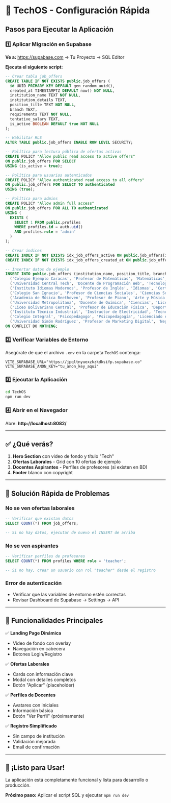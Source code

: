 # 🚀 TechOS - Configuración Rápida

## Pasos para Ejecutar la Aplicación

### 1️⃣ Aplicar Migración en Supabase

**Ve a:** https://supabase.com → Tu Proyecto → SQL Editor

**Ejecuta el siguiente script:**

```sql
-- Crear tabla job_offers
CREATE TABLE IF NOT EXISTS public.job_offers (
  id UUID PRIMARY KEY DEFAULT gen_random_uuid(),
  created_at TIMESTAMPTZ DEFAULT now() NOT NULL,
  institution_name TEXT NOT NULL,
  institution_details TEXT,
  position_title TEXT NOT NULL,
  branch TEXT,
  requirements TEXT NOT NULL,
  tentative_salary TEXT,
  is_active BOOLEAN DEFAULT true NOT NULL
);

-- Habilitar RLS
ALTER TABLE public.job_offers ENABLE ROW LEVEL SECURITY;

-- Política para lectura pública de ofertas activas
CREATE POLICY "Allow public read access to active offers" 
ON public.job_offers FOR SELECT 
USING (is_active = true);

-- Política para usuarios autenticados
CREATE POLICY "Allow authenticated read access to all offers" 
ON public.job_offers FOR SELECT TO authenticated
USING (true);

-- Política para admins
CREATE POLICY "Allow admin full access" 
ON public.job_offers FOR ALL TO authenticated
USING (
  EXISTS (
    SELECT 1 FROM public.profiles
    WHERE profiles.id = auth.uid()
    AND profiles.role = 'admin'
  )
);

-- Crear índices
CREATE INDEX IF NOT EXISTS idx_job_offers_active ON public.job_offers(is_active);
CREATE INDEX IF NOT EXISTS idx_job_offers_created_at ON public.job_offers(created_at DESC);

-- Insertar datos de ejemplo
INSERT INTO public.job_offers (institution_name, position_title, branch, requirements, tentative_salary, institution_details) VALUES
  ('Colegio Ejemplo Caracas', 'Profesor de Matemáticas', 'Matemáticas', 'Licenciatura en Educación mención Matemáticas, mínimo 3 años de experiencia comprobable en educación secundaria. Dominio de metodologías activas de enseñanza.', '$1200', 'Institución reconocida con enfoque en ciencias exactas y tecnología. Más de 30 años formando estudiantes de excelencia.'),
  ('Universidad Central Tech', 'Docente de Programación Web', 'Tecnología', 'Ingeniero en Sistemas o Computación, experiencia comprobable en React, Node.js y TypeScript. Se valorará experiencia en docencia universitaria.', 'A convenir', 'Universidad líder en formación tecnológica con laboratorios equipados con última tecnología.'),
  ('Instituto Idiomas Modernos', 'Profesor de Inglés', 'Idiomas', 'Certificación C1/C2 en inglés (TOEFL, IELTS o equivalente), experiencia mínima de 2 años en docencia de idiomas. Conocimiento en metodología comunicativa.', '$1000', 'Instituto con más de 20 años de trayectoria en la enseñanza de idiomas extranjeros.'),
  ('Colegio San Ignacio', 'Profesor de Ciencias Sociales', 'Ciencias Sociales', 'Licenciado en Historia, Geografía o Ciencias Sociales. Experiencia en educación básica y media. Capacidad para trabajar con metodologías innovadoras.', '$950 - $1100', 'Colegio privado con excelente reputación académica, enfocado en formación integral.'),
  ('Academia de Música Beethoven', 'Profesor de Piano', 'Arte y Música', 'Título en música o conservatorio, especialización en piano. Experiencia dando clases a niños y adolescentes. Paciencia y vocación pedagógica.', '$800 - $1000', 'Academia especializada en formación musical con más de 15 años de experiencia.'),
  ('Universidad Metropolitana', 'Docente de Química', 'Ciencias', 'Licenciado en Química o Bioquímica, preferiblemente con maestría. Experiencia en investigación y docencia universitaria.', '$1500', 'Universidad privada con laboratorios de última generación y enfoque en investigación científica.'),
  ('Liceo Bolivariano Central', 'Profesor de Educación Física', 'Deportes', 'Licenciado en Educación Física y Deportes. Conocimientos en primeros auxilios. Experiencia trabajando con adolescentes.', '$900', 'Liceo público con amplias instalaciones deportivas y programa de desarrollo atlético.'),
  ('Instituto Técnico Industrial', 'Instructor de Electricidad', 'Tecnología', 'Técnico Superior en Electricidad o Ingeniería Eléctrica. Experiencia práctica en instalaciones eléctricas industriales y residenciales.', '$1100', 'Instituto técnico con convenios con empresas para pasantías estudiantiles.'),
  ('Colegio Integral', 'Psicopedagogo', 'Psicopedagogía', 'Licenciado en Psicopedagogía o Psicología Educativa. Experiencia en atención a estudiantes con necesidades especiales.', '$1000 - $1200', 'Colegio con departamento de orientación consolidado, enfoque en educación inclusiva.'),
  ('Universidad Simón Rodríguez', 'Profesor de Marketing Digital', 'Negocios', 'Licenciado en Marketing, Comunicación o afines. Certificaciones en Google Ads, Meta Ads. Experiencia práctica en campañas digitales.', 'A convenir', 'Universidad con carreras de pregrado y postgrado en el área de negocios y tecnología.')
ON CONFLICT DO NOTHING;
```

### 2️⃣ Verificar Variables de Entorno

Asegúrate de que el archivo `.env` en la carpeta `TechOS` contenga:

```env
VITE_SUPABASE_URL="https://jpqltnyuexzkzkdksifp.supabase.co"
VITE_SUPABASE_ANON_KEY="tu_anon_key_aqui"
```

### 3️⃣ Ejecutar la Aplicación

```bash
cd TechOS
npm run dev
```

### 4️⃣ Abrir en el Navegador

Abre: **http://localhost:8082/**

---

## ✅ ¿Qué verás?

1. **Hero Section** con video de fondo y título "Tech"
2. **Ofertas Laborales** - Grid con 10 ofertas de ejemplo
3. **Docentes Aspirantes** - Perfiles de profesores (si existen en BD)
4. **Footer** blanco con copyright

---

## 🔧 Solución Rápida de Problemas

### No se ven ofertas laborales
```sql
-- Verificar que existan datos
SELECT COUNT(*) FROM job_offers;

-- Si no hay datos, ejecutar de nuevo el INSERT de arriba
```

### No se ven aspirantes
```sql
-- Verificar perfiles de profesores
SELECT COUNT(*) FROM profiles WHERE role = 'teacher';

-- Si no hay, crear un usuario con rol "teacher" desde el registro
```

### Error de autenticación
- Verificar que las variables de entorno estén correctas
- Revisar Dashboard de Supabase → Settings → API

---

## 📱 Funcionalidades Principales

✅ **Landing Page Dinámica**
- Video de fondo con overlay
- Navegación en cabecera
- Botones Login/Registro

✅ **Ofertas Laborales**
- Cards con información clave
- Modal con detalles completos
- Botón "Aplicar" (placeholder)

✅ **Perfiles de Docentes**
- Avatares con iniciales
- Información básica
- Botón "Ver Perfil" (próximamente)

✅ **Registro Simplificado**
- Sin campo de institución
- Validación mejorada
- Email de confirmación

---

## 🎯 ¡Listo para Usar!

La aplicación está completamente funcional y lista para desarrollo o producción.

**Próximo paso:** Aplicar el script SQL y ejecutar `npm run dev`



